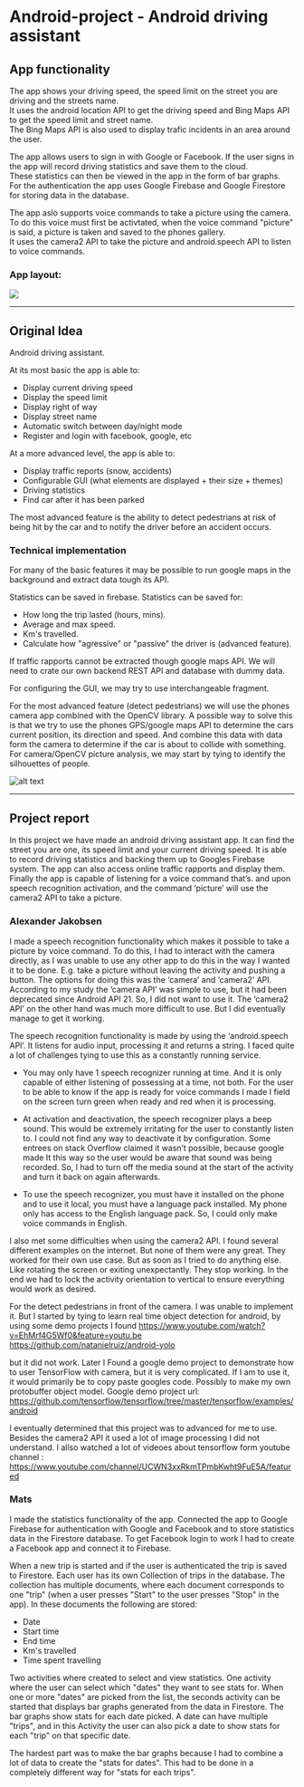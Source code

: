 ﻿# Android-project - Android driving assistant

## App functionality
The app shows your driving speed, the speed limit on the street you are driving and the streets name.    
It uses the android location API to get the driving speed and Bing Maps API to get the speed limit and street name.    
The Bing Maps API is also used to display trafic incidents in an area around the user.

The app allows users to sign in with Google or Facebook. If the user signs in the app will record driving statistics and save them to the cloud.    
These statistics can then be viewed in the app in the form of bar graphs.    
For the authentication the app uses Google Firebase and Google Firestore for storing data in the database. 

The app aslo supports voice commands to take a picture using the camera.    
To do this voice must first be activtated, when the voice command "picture" is said, a picture is taken and saved to the phones gallery.      
It uses the camera2 API to take the picture and android.speech API to listen to voice commands.


### App layout:
![](app.png?raw=true)

*** 
## Original Idea
Android driving assistant. 

At its most basic the app is able to:    
*	Display current driving speed
*	Display the speed limit
*	Display right of way
*	Display street name
*	Automatic switch between day/night mode
* Register and login with facebook, google, etc


At a more advanced level, the app is able to:    
*	Display traffic reports (snow, accidents)
*	Configurable GUI (what elements are displayed + their size + themes)
*	Driving statistics
* Find car after it has been parked

The most advanced feature is the ability to detect pedestrians at risk of being hit by the car and to notify the driver before an accident occurs.
 

### Technical implementation 
For many of the basic features it may be possible to run google maps in the background and extract data tough its API. 

Statistics can be saved in firebase. Statistics can be saved for:    
 * How long the trip lasted (hours, mins).
 * Average and max speed.
 * Km's travelled.
 * Calculate how "agressive" or "passive" the driver is (advanced feature).

If traffic rapports cannot be extracted though google maps API. We will need to crate our own backend REST API and database with dummy data. 

For configuring the GUI, we may try to use interchangeable fragment. 

For the most advanced feature (detect pedestrians) we will use the phones camera app combined with the OpenCV library. A possible way to solve this is that we try to use the phones GPS/google maps API to determine the cars current position, its direction and speed. And combine this data with data form the camera to determine if the car is about to collide with something. For camera/OpenCV picture analysis, we may start by tying to identify the silhouettes of people. 

![alt text](https://github.com/isberg1/Android-project/blob/master/Activity_design_Idea.png "")

***

## Project report
In this project we have made an android driving assistant app. It can find the street you are one, its speed limit and your current driving speed. It is able to record driving statistics and backing them up to Googles Firebase system. The app can also access online traffic rapports and display them. Finally the app is capable of listening for a voice command that’s. and upon speech recognition activation, and the command ‘picture’ will use the camera2 API to take a picture.


### Alexander Jakobsen
I made a speech recognition functionality which makes it possible to take a picture by voice command. To do this, I had to interact with the camera directly, as I was unable to use any other app to do this in the way I wanted it to be done. E.g. take a picture without leaving the activity and pushing a button. 
The options for doing this was the ‘camera’ and ‘camera2’ API. According to my study the ‘camera API’ was simple to use, but it had been deprecated since Android API 21. So, I did not want to use it. The ‘camera2 API’ on the other hand was much more difficult to use. But I did eventually manage to get it working. 

The speech recognition functionality is made by using the ‘android.speech API’. It listens for audio input, processing it and returns a string. I faced quite a lot of challenges tying to use this as a constantly running service. 

* You may only have 1 speech recognizer running at time. And it is only capable of either listening of possessing at a time, not both. For the user to be able to know if the app is ready for voice commands I made I field on the screen turn green when ready and red when it is processing.

* At activation and deactivation, the speech recognizer plays a beep sound. This would be extremely irritating for the user to constantly listen to. I could not find any way to deactivate it by configuration. Some entrees on stack Overflow claimed it wasn’t possible, because google made It this way so the user would be aware that sound was being recorded. So, I had to turn off the media sound at the start of the activity and turn it back on again afterwards. 

* To use the speech recognizer, you must have it installed on the phone and to use it local, you must have a language pack installed. My phone only has access to the English language pack. So, I could only make voice commands in English.

I also met some difficulties when using the camera2 API. I found several different examples on the internet. But none of them were any great. They worked for their own use case. But as soon as I tried to do anything else. Like rotating the screen or exiting unexpectantly. They stop working.  In the end we had to lock the activity orientation to vertical to ensure everything would work as desired. 

For the detect pedestrians in front of the camera. I was unable to implement it. But I started by tying to learn real time object detection for android, by using some demo projects I found 
https://www.youtube.com/watch?v=EhMrf4G5Wf0&feature=youtu.be   
https://github.com/natanielruiz/android-yolo 

but it did not work. Later I Found a google demo project to demonstrate how to user TensorFlow with camera, but it is very complicated. If I am to use it, it would primarily be to copy paste googles code. Possibly to make my own protobuffer object model. 
Google demo project url: 
https://github.com/tensorflow/tensorflow/tree/master/tensorflow/examples/android  

I eventually determined that this project was to advanced for me to use. Besides the camera2 API it used a lot of image processing I did not understand. I allso watched a lot of videoes about tensorflow form youtube channel :
https://www.youtube.com/channel/UCWN3xxRkmTPmbKwht9FuE5A/featured 


### Mats
I made the statistics functionality of the app. Connected the app to Google Firebase for authentication with Google and Facebook and to store statistics data in the Firestore database. To get Facebook login to work I had to create a Facebook app and connect it to Firebase. 

When a new trip is started and if the user is authenticated the trip is saved to Firestore. Each user has its own Collection of trips in the database. The collection has multiple documents, where each document corresponds to one "trip" (when a user presses "Start" to the user presses "Stop" in the app). In these documents the following are stored:    
 * Date
 * Start time
 * End time
 * Km's travelled
 * Time spent travelling

Two activities where created to select and view statistics. One activity where the user can select which "dates" they want to see stats for. When one or more "dates" are picked from the list, the seconds activity can be started that displays bar graphs generated from the data in Firestore. The bar graphs show stats for each date picked. A date can have multiple "trips", and in this Activity the user can also pick a date to show stats for each "trip" on that specific date. 

The hardest part was to make the bar graphs because I had to combine a lot of data to create the "stats for dates". This had to be done in a completely different way for "stats for each trips".

